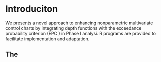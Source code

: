 # Introduciton
We presents a novel approach to enhancing nonparametric multivariate control charts by integrating depth functions with the exceedance probability criterion (EPC ) in Phase I analysi.
R programs are provided to facilitate implementation and adaptation.
## The 
